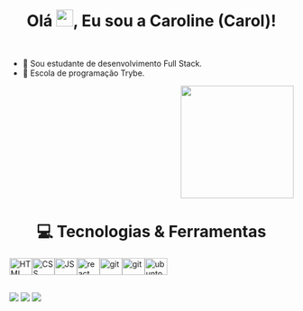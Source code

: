 <h1 align="center">Olá <img src="https://raw.githubusercontent.com/MartinHeinz/MartinHeinz/master/wave.gif" width="30px" height="30px">, Eu sou a Caroline (Carol)!</h1>
<br>


- 🌱 Sou estudante de desenvolvimento Full Stack.
- 🏫️ Escola de programação Trybe.

<div align="right">
<img src="https://media2.giphy.com/media/hENDkVRxKsctCpuAun/giphy.gif?cid=ecf05e47giyigaf0uff7vaac718h8qajoxhf7zpyrczhnjui&rid=giphy.gif&ct=g "width=200px />
</div>

<h1 align="center">💻 Tecnologias & Ferramentas</h1>

<img align="center" alt="HTML" height="30" width="40" src="https://cdn-icons-png.flaticon.com/512/5968/5968267.png"><img align="center" alt="CSS" height="30" width="40" src="https://cdn-icons-png.flaticon.com/512/5968/5968242.png"><img align="center" alt="JS" height="30" width="40" src="https://cdn-icons-png.flaticon.com/512/5968/5968292.png"><img align="center" alt="react" height="30" width="40" src="https://cdn-icons-png.flaticon.com/512/1260/1260667.png"><img align="center" alt="git" height="30" width="40" src="https://cdn-icons.flaticon.com/png/512/4926/premium/4926624.png?token=exp=1661136779~hmac=7573572e61be042c9523a86d8a0d0783"><img align="center" alt="git" height="30" width="40" src="https://cdn-icons.flaticon.com/png/512/4926/premium/4926624.png?token=exp=1661136779~hmac=7573572e61be042c9523a86d8a0d0783"><img align="center" alt="ubunto" height="30" width="40" src="https://cdn-icons-png.flaticon.com/512/5969/5969282.png">


<a href="https://www.instagram.com/caarolhn/https://img.shields.io/badge/-Instagram-%23E4405F?style=for-the-badge&logo=instagram&logoColor=white" target="_blank"></a> 	 
<a href = "mailto:nunescaroline905@gmail.com"><img src="https://img.shields.io/badge/-Gmail-%23333?style=for-the-badge&logo=gmail&logoColor=white" target="_blank"></a> 
 <a href="https://www.linkedin.com/in/caroline-nunes-769307240/" target="_blank"><img src="https://img.shields.io/badge/-LinkedIn-%230077B5?style=for-the-badge&logo=linkedin&logoColor=white" target="_blank"></a> 
<a href="https://www.instagram.com/caarolhn/" target="_blank"><img src="https://img.shields.io/badge/-Instagram-%23E4405F?style=for-the-badge&logo=instagram&logoColor=white" target="_blank"></a>




